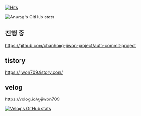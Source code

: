 [![Hits](https://hits.seeyoufarm.com/api/count/incr/badge.svg?url=https%3A%2F%2Fgithub.com%2Fjiwon709&count_bg=%23C335D3&title_bg=%23FA80FF&icon=&icon_color=%23D701F5&title=hits&edge_flat=false)](https://hits.seeyoufarm.com)



![Anurag's GitHub stats](https://github-readme-stats.vercel.app/api?username=jiwon709&theme=monokai&show_icons=true)

## 진행 중
https://github.com/chanhong-jiwon-project/auto-commit-project

## tistory
https://jiwon709.tistory.com/


## velog
https://velog.io/@jiwon709


[![Velog's GitHub stats](https://velog-readme-stats.vercel.app/api?name=jiwon709&color=dark)](https://github.com/jiwon709/velog-readme-stats)


<!--
**jiwon709/jiwon709** is a ✨ _special_ ✨ repository because its `README.md` (this file) appears on your GitHub profile.

Here are some ideas to get you started:

- 🔭 I’m currently working on ...
- 🌱 I’m currently learning ...
- 👯 I’m looking to collaborate on ...
- 🤔 I’m looking for help with ...
- 💬 Ask me about ...
- 📫 How to reach me: ...
- 😄 Pronouns: ...
- ⚡ Fun fact: ...
-->
